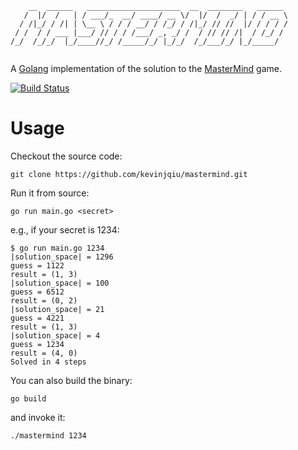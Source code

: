 ```
    __  ______   _____________________  __  ________   ______ 
   /  |/  /   | / ___/_  __/ ____/ __ \/  |/  /  _/ | / / __ \
  / /|_/ / /| | \__ \ / / / __/ / /_/ / /|_/ // //  |/ / / / /
 / /  / / ___ |___/ // / / /___/ _, _/ /  / // // /|  / /_/ / 
/_/  /_/_/  |_/____//_/ /_____/_/ |_/_/  /_/___/_/ |_/_____/  
                                                              
```

A [Golang](http://golang.org/) implementation of the solution to the [MasterMind](http://en.wikipedia.org/wiki/Mastermind_%28board_game%29) game.

[![Build Status](https://travis-ci.org/kevinjqiu/mastermind.svg)](https://travis-ci.org/kevinjqiu/mastermind)

Usage
=====

Checkout the source code:

    git clone https://github.com/kevinjqiu/mastermind.git

Run it from source:

    go run main.go <secret>

e.g., if your secret is 1234:

    $ go run main.go 1234
    |solution_space| = 1296
    guess = 1122
    result = (1, 3)
    |solution_space| = 100
    guess = 6512
    result = (0, 2)
    |solution_space| = 21
    guess = 4221
    result = (1, 3)
    |solution_space| = 4
    guess = 1234
    result = (4, 0)
    Solved in 4 steps

You can also build the binary:

    go build

and invoke it:

    ./mastermind 1234

